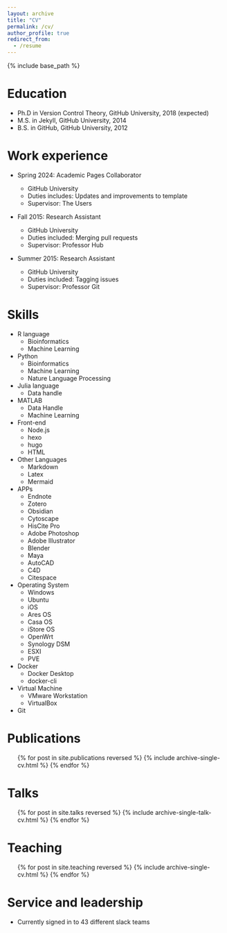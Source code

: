 ```yaml
---
layout: archive
title: "CV"
permalink: /cv/
author_profile: true
redirect_from:
  - /resume
---
```


{% include base_path %}

Education
======
* Ph.D in Version Control Theory, GitHub University, 2018 (expected)
* M.S. in Jekyll, GitHub University, 2014
* B.S. in GitHub, GitHub University, 2012

Work experience
======
* Spring 2024: Academic Pages Collaborator
  * GitHub University
  * Duties includes: Updates and improvements to template
  * Supervisor: The Users

* Fall 2015: Research Assistant
  * GitHub University
  * Duties included: Merging pull requests
  * Supervisor: Professor Hub

* Summer 2015: Research Assistant
  * GitHub University
  * Duties included: Tagging issues
  * Supervisor: Professor Git
  
Skills
======
* R language
  * Bioinformatics
  * Machine Learning
* Python
  * Bioinformatics
  * Machine Learning
  * Nature Language Processing
* Julia language
  * Data handle
* MATLAB
  * Data Handle
  * Machine Learning
* Front-end
  * Node.js
  * hexo
  * hugo
  * HTML
* Other Languages
  * Markdown
  * Latex
  * Mermaid
* APPs
  * Endnote
  * Zotero
  * Obsidian
  * Cytoscape
  * HisCite Pro
  * Adobe Photoshop
  * Adobe Illustrator
  * Blender
  * Maya
  * AutoCAD
  * C4D
  * Citespace
* Operating System
  * Windows
  * Ubuntu
  * iOS
  * Ares OS
  * Casa OS
  * iStore OS
  * OpenWrt
  * Synology DSM
  * ESXI
  * PVE
* Docker
  * Docker Desktop
  * docker-cli
* Virtual Machine
  * VMware Workstation
  * VirtualBox
* Git

Publications
======
  <ul>{% for post in site.publications reversed %}
    {% include archive-single-cv.html %}
  {% endfor %}</ul>
  
Talks
======
  <ul>{% for post in site.talks reversed %}
    {% include archive-single-talk-cv.html  %}
  {% endfor %}</ul>
  
Teaching
======
  <ul>{% for post in site.teaching reversed %}
    {% include archive-single-cv.html %}
  {% endfor %}</ul>
  
Service and leadership
======
* Currently signed in to 43 different slack teams
